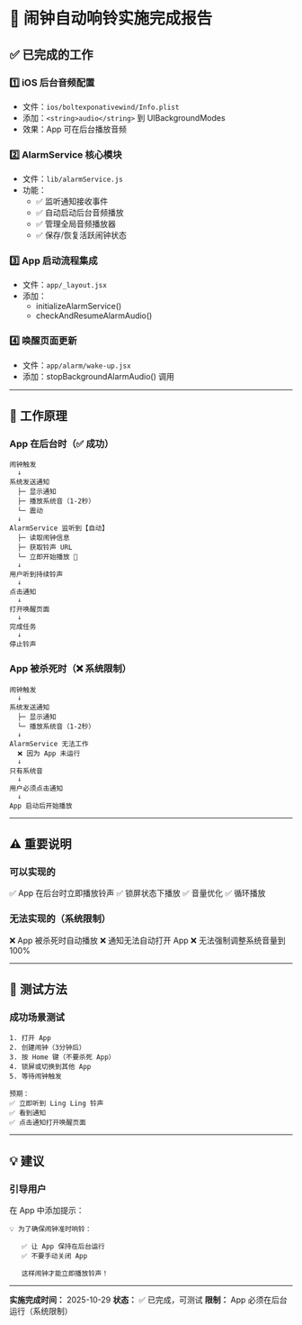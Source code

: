 # 🔔 闹钟自动响铃实施完成报告

## ✅ 已完成的工作

### 1️⃣ **iOS 后台音频配置**
- 文件：`ios/boltexponativewind/Info.plist`
- 添加：`<string>audio</string>` 到 UIBackgroundModes
- 效果：App 可在后台播放音频

### 2️⃣ **AlarmService 核心模块**
- 文件：`lib/alarmService.js`
- 功能：
  - ✅ 监听通知接收事件
  - ✅ 自动启动后台音频播放
  - ✅ 管理全局音频播放器
  - ✅ 保存/恢复活跃闹钟状态

### 3️⃣ **App 启动流程集成**
- 文件：`app/_layout.jsx`
- 添加：
  - initializeAlarmService()
  - checkAndResumeAlarmAudio()

### 4️⃣ **唤醒页面更新**
- 文件：`app/alarm/wake-up.jsx`
- 添加：stopBackgroundAlarmAudio() 调用

---

## 🎯 工作原理

### **App 在后台时（✅ 成功）**

```
闹钟触发
  ↓
系统发送通知
  ├─ 显示通知
  ├─ 播放系统音（1-2秒）
  └─ 震动
  ↓
AlarmService 监听到【自动】
  ├─ 读取闹钟信息
  ├─ 获取铃声 URL
  └─ 立即开始播放 🎵
  ↓
用户听到持续铃声
  ↓
点击通知
  ↓
打开唤醒页面
  ↓
完成任务
  ↓
停止铃声
```

### **App 被杀死时（❌ 系统限制）**

```
闹钟触发
  ↓
系统发送通知
  ├─ 显示通知
  └─ 播放系统音（1-2秒）
  ↓
AlarmService 无法工作
  ❌ 因为 App 未运行
  ↓
只有系统音
  ↓
用户必须点击通知
  ↓
App 启动后开始播放
```

---

## ⚠️ 重要说明

### **可以实现的**
✅ App 在后台时立即播放铃声
✅ 锁屏状态下播放
✅ 音量优化
✅ 循环播放

### **无法实现的（系统限制）**
❌ App 被杀死时自动播放
❌ 通知无法自动打开 App
❌ 无法强制调整系统音量到 100%

---

## 🚀 测试方法

### 成功场景测试
```
1. 打开 App
2. 创建闹钟（3分钟后）
3. 按 Home 键（不要杀死 App）
4. 锁屏或切换到其他 App
5. 等待闹钟触发

预期：
✅ 立即听到 Ling Ling 铃声
✅ 看到通知
✅ 点击通知打开唤醒页面
```

---

## 💡 建议

### 引导用户
在 App 中添加提示：

```
💡 为了确保闹钟准时响铃：
   
   ✅ 让 App 保持在后台运行
   ✅ 不要手动关闭 App
   
   这样闹钟才能立即播放铃声！
```

---

**实施完成时间：** 2025-10-29
**状态：** ✅ 已完成，可测试
**限制：** App 必须在后台运行（系统限制）
